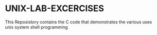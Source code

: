 # UNIX-LAB-EXCERCISES
This Reposistory contains the C code that demonstrates the various uses unix system shell programming
